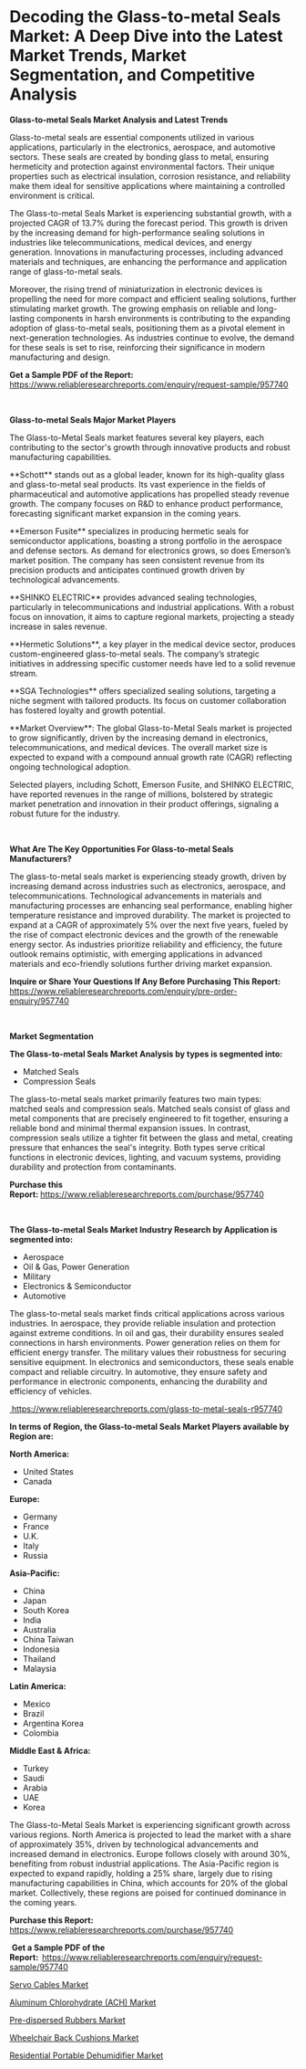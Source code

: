 <p><h1>Decoding the Glass-to-metal Seals Market: A Deep Dive into the Latest Market Trends, Market Segmentation, and Competitive Analysis</h1></p><p><strong>Glass-to-metal Seals Market Analysis and Latest Trends</strong></p>
<p><p>Glass-to-metal seals are essential components utilized in various applications, particularly in the electronics, aerospace, and automotive sectors. These seals are created by bonding glass to metal, ensuring hermeticity and protection against environmental factors. Their unique properties such as electrical insulation, corrosion resistance, and reliability make them ideal for sensitive applications where maintaining a controlled environment is critical.</p><p>The Glass-to-metal Seals Market is experiencing substantial growth, with a projected CAGR of 13.7% during the forecast period. This growth is driven by the increasing demand for high-performance sealing solutions in industries like telecommunications, medical devices, and energy generation. Innovations in manufacturing processes, including advanced materials and techniques, are enhancing the performance and application range of glass-to-metal seals. </p><p>Moreover, the rising trend of miniaturization in electronic devices is propelling the need for more compact and efficient sealing solutions, further stimulating market growth. The growing emphasis on reliable and long-lasting components in harsh environments is contributing to the expanding adoption of glass-to-metal seals, positioning them as a pivotal element in next-generation technologies. As industries continue to evolve, the demand for these seals is set to rise, reinforcing their significance in modern manufacturing and design.</p></p>
<p><strong>Get a Sample PDF of the Report:&nbsp;</strong> <a href="https://www.reliableresearchreports.com/enquiry/request-sample/957740?utm_campaign=9&utm_medium=2&utm_source=Github&utm_content=ia&utm_term=03122024&utm_id=glass-to-metal-seals">https://www.reliableresearchreports.com/enquiry/request-sample/957740</a></p>
<p>&nbsp;</p>
<p><strong>Glass-to-metal Seals Major Market Players</strong></p>
<p><p>The Glass-to-Metal Seals market features several key players, each contributing to the sector's growth through innovative products and robust manufacturing capabilities. </p><p>**Schott** stands out as a global leader, known for its high-quality glass and glass-to-metal seal products. Its vast experience in the fields of pharmaceutical and automotive applications has propelled steady revenue growth. The company focuses on R&D to enhance product performance, forecasting significant market expansion in the coming years.</p><p>**Emerson Fusite** specializes in producing hermetic seals for semiconductor applications, boasting a strong portfolio in the aerospace and defense sectors. As demand for electronics grows, so does Emerson’s market position. The company has seen consistent revenue from its precision products and anticipates continued growth driven by technological advancements.</p><p>**SHINKO ELECTRIC** provides advanced sealing technologies, particularly in telecommunications and industrial applications. With a robust focus on innovation, it aims to capture regional markets, projecting a steady increase in sales revenue.</p><p>**Hermetic Solutions**, a key player in the medical device sector, produces custom-engineered glass-to-metal seals. The company’s strategic initiatives in addressing specific customer needs have led to a solid revenue stream.</p><p>**SGA Technologies** offers specialized sealing solutions, targeting a niche segment with tailored products. Its focus on customer collaboration has fostered loyalty and growth potential.</p><p>**Market Overview**: The global Glass-to-Metal Seals market is projected to grow significantly, driven by the increasing demand in electronics, telecommunications, and medical devices. The overall market size is expected to expand with a compound annual growth rate (CAGR) reflecting ongoing technological adoption.</p><p>Selected players, including Schott, Emerson Fusite, and SHINKO ELECTRIC, have reported revenues in the range of millions, bolstered by strategic market penetration and innovation in their product offerings, signaling a robust future for the industry.</p></p>
<p>&nbsp;</p>
<p><strong>What Are The Key Opportunities For Glass-to-metal Seals Manufacturers?</strong></p>
<p><p>The glass-to-metal seals market is experiencing steady growth, driven by increasing demand across industries such as electronics, aerospace, and telecommunications. Technological advancements in materials and manufacturing processes are enhancing seal performance, enabling higher temperature resistance and improved durability. The market is projected to expand at a CAGR of approximately 5% over the next five years, fueled by the rise of compact electronic devices and the growth of the renewable energy sector. As industries prioritize reliability and efficiency, the future outlook remains optimistic, with emerging applications in advanced materials and eco-friendly solutions further driving market expansion.</p></p>
<p><strong>Inquire or Share Your Questions If Any Before Purchasing This Report:</strong> <a href="https://www.reliableresearchreports.com/enquiry/pre-order-enquiry/957740?utm_campaign=9&utm_medium=2&utm_source=Github&utm_content=ia&utm_term=03122024&utm_id=glass-to-metal-seals">https://www.reliableresearchreports.com/enquiry/pre-order-enquiry/957740</a></p>
<p>&nbsp;</p>
<p><strong>Market Segmentation</strong></p>
<p><strong>The Glass-to-metal Seals Market Analysis by types is segmented into:</strong></p>
<p><ul><li>Matched Seals</li><li>Compression Seals</li></ul></p>
<p><p>The glass-to-metal seals market primarily features two main types: matched seals and compression seals. Matched seals consist of glass and metal components that are precisely engineered to fit together, ensuring a reliable bond and minimal thermal expansion issues. In contrast, compression seals utilize a tighter fit between the glass and metal, creating pressure that enhances the seal's integrity. Both types serve critical functions in electronic devices, lighting, and vacuum systems, providing durability and protection from contaminants.</p></p>
<p><strong>Purchase this Report:&nbsp;</strong><a href="https://www.reliableresearchreports.com/purchase/957740?utm_campaign=9&utm_medium=2&utm_source=Github&utm_content=ia&utm_term=03122024&utm_id=glass-to-metal-seals">https://www.reliableresearchreports.com/purchase/957740</a></p>
<p>&nbsp;</p>
<p><strong>The Glass-to-metal Seals Market Industry Research by Application is segmented into:</strong></p>
<p><ul><li>Aerospace</li><li>Oil & Gas, Power Generation</li><li>Military</li><li>Electronics & Semiconductor</li><li>Automotive</li></ul></p>
<p><p>The glass-to-metal seals market finds critical applications across various industries. In aerospace, they provide reliable insulation and protection against extreme conditions. In oil and gas, their durability ensures sealed connections in harsh environments. Power generation relies on them for efficient energy transfer. The military values their robustness for securing sensitive equipment. In electronics and semiconductors, these seals enable compact and reliable circuitry. In automotive, they ensure safety and performance in electronic components, enhancing the durability and efficiency of vehicles.</p></p>
<p><a href="https://www.reliableresearchreports.com/glass-to-metal-seals-r957740?utm_campaign=9&utm_medium=2&utm_source=Github&utm_content=ia&utm_term=03122024&utm_id=glass-to-metal-seals">&nbsp;https://www.reliableresearchreports.com/glass-to-metal-seals-r957740</a></p>
<p><strong>In terms of Region, the Glass-to-metal Seals Market Players available by Region are:</strong></p>
<p>
    <p> <strong> North America: </strong>
        <ul>
            <li>United States</li>
            <li>Canada</li>
        </ul>
        </p> 
    <p> <strong> Europe: </strong>
        <ul>
            <li>Germany</li>
            <li>France</li>
            <li>U.K.</li>
            <li>Italy</li>
            <li>Russia</li>
        </ul>
        </p> 
    <p> <strong> Asia-Pacific: </strong>
        <ul>
            <li>China</li>
            <li>Japan</li>
            <li>South Korea</li>
            <li>India</li>
            <li>Australia</li>
            <li>China Taiwan</li>
            <li>Indonesia</li>
            <li>Thailand</li>
            <li>Malaysia</li>
        </ul>
        </p> 
    <p> <strong> Latin America: </strong>
        <ul>
            <li>Mexico</li>
            <li>Brazil</li>
            <li>Argentina Korea</li>
            <li>Colombia</li>
        </ul>
        </p> 
    <p> <strong> Middle East & Africa: </strong>
        <ul>
            <li>Turkey</li>
            <li>Saudi</li>
            <li>Arabia</li>
            <li>UAE</li>
            <li>Korea</li>
        </ul>
    </p>
    </p>
<p><p>The Glass-to-Metal Seals Market is experiencing significant growth across various regions. North America is projected to lead the market with a share of approximately 35%, driven by technological advancements and increased demand in electronics. Europe follows closely with around 30%, benefiting from robust industrial applications. The Asia-Pacific region is expected to expand rapidly, holding a 25% share, largely due to rising manufacturing capabilities in China, which accounts for 20% of the global market. Collectively, these regions are poised for continued dominance in the coming years.</p></p>
<p><strong>Purchase this Report: </strong><a href="https://www.reliableresearchreports.com/purchase/957740?utm_campaign=9&utm_medium=2&utm_source=Github&utm_content=ia&utm_term=03122024&utm_id=glass-to-metal-seals">https://www.reliableresearchreports.com/purchase/957740</a></p>
<p>&nbsp;<strong>Get a Sample PDF of the Report:&nbsp;&nbsp;</strong><a href="https://www.reliableresearchreports.com/enquiry/request-sample/957740?utm_campaign=9&utm_medium=2&utm_source=Github&utm_content=ia&utm_term=03122024&utm_id=glass-to-metal-seals">https://www.reliableresearchreports.com/enquiry/request-sample/957740</a></p>
<p><strong></strong></p>
<p><p><a href="https://www.linkedin.com/pulse/servo-cables-market-size-share-trends-analysis-report-end-use-xbbde?utm_campaign=9&utm_medium=2&utm_source=Github&utm_content=ia&utm_term=03122024&utm_id=glass-to-metal-seals">Servo Cables Market</a></p><p><a href="https://github.com/marloy8/Market-Research-Report-List-6/blob/main/aluminum-chlorohydrate-ach-market.md?utm_campaign=9&utm_medium=2&utm_source=Github&utm_content=ia&utm_term=03122024&utm_id=glass-to-metal-seals">Aluminum Chlorohydrate (ACH) Market</a></p><p><a href="https://issuu.com/reportprime-2/docs/pre-dispersed-rubbers-market-size-2030.pptx?utm_campaign=9&utm_medium=2&utm_source=Github&utm_content=ia&utm_term=03122024&utm_id=glass-to-metal-seals">Pre-dispersed Rubbers Market</a></p><p><a href="https://www.linkedin.com/pulse/aglobalwheelchair-back-cushions-market-study-including-its-1hfde?utm_campaign=9&utm_medium=2&utm_source=Github&utm_content=ia&utm_term=03122024&utm_id=glass-to-metal-seals">Wheelchair Back Cushions Market</a></p><p><a href="https://github.com/hgf64gh/Market-Research-Report-List-1/blob/main/residential-portable-dehumidifier-market.md?utm_campaign=9&utm_medium=2&utm_source=Github&utm_content=ia&utm_term=03122024&utm_id=glass-to-metal-seals">Residential Portable Dehumidifier Market</a></p></p>